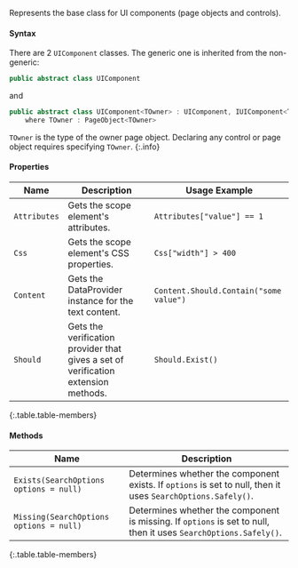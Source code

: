 Represents the base class for UI components (page objects and controls).

#### Syntax

There are 2 `UIComponent` classes. The generic one is inherited from the non-generic:

```cs
public abstract class UIComponent
```

and 

```cs
public abstract class UIComponent<TOwner> : UIComponent, IUIComponent<TOwner>
    where TOwner : PageObject<TOwner>
```

`TOwner` is the type of the owner page object. Declaring any control or page object requires specifying `TOwner`.
{:.info}

#### Properties

Name | Description | Usage Example
---- | ----------- | -------------
`Attributes` | Gets the scope element's attributes. | `Attributes["value"] == 1`
`Css` | Gets the scope element's CSS properties. | `Css["width"] > 400`
`Content` | Gets the DataProvider instance for the text content. | `Content.Should.Contain("some value")`
`Should` | Gets the verification provider that gives a set of verification extension methods.  | `Should.Exist()`
{:.table.table-members}

#### Methods

Name | Description
---- | -----------
`Exists(SearchOptions options = null)` | Determines whether the component exists. If `options` is set to null, then it uses `SearchOptions.Safely()`.
`Missing(SearchOptions options = null)` | Determines whether the component is missing. If `options` is set to null, then it uses `SearchOptions.Safely()`.
{:.table.table-members}